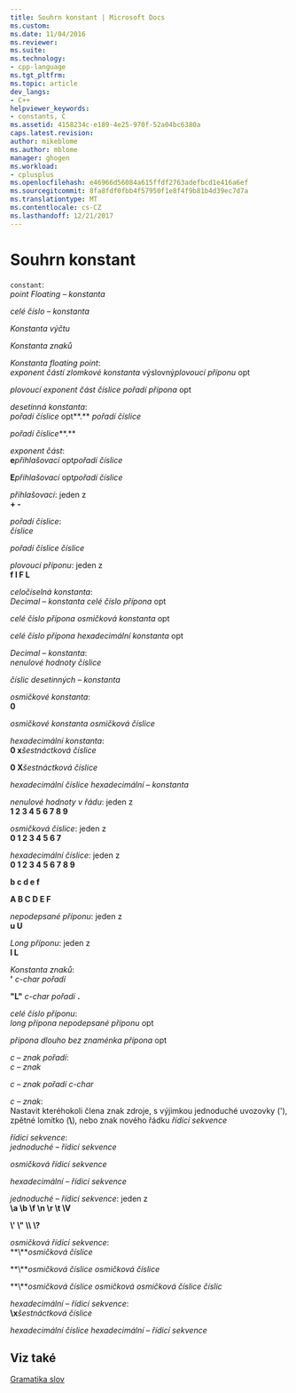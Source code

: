 ```yaml
---
title: Souhrn konstant | Microsoft Docs
ms.custom: 
ms.date: 11/04/2016
ms.reviewer: 
ms.suite: 
ms.technology:
- cpp-language
ms.tgt_pltfrm: 
ms.topic: article
dev_langs:
- C++
helpviewer_keywords:
- constants, C
ms.assetid: 4158234c-e189-4e25-970f-52a04bc6380a
caps.latest.revision: 
author: mikeblome
ms.author: mblome
manager: ghogen
ms.workload:
- cplusplus
ms.openlocfilehash: e46966d56084a615ffdf2763adefbcd1e416a6ef
ms.sourcegitcommit: 8fa8fdf0fbb4f57950f1e8f4f9b81b4d39ec7d7a
ms.translationtype: MT
ms.contentlocale: cs-CZ
ms.lasthandoff: 12/21/2017
---
```

# <a name="summary-of-constants"></a>Souhrn konstant
`constant`:  
 *point Floating – konstanta*  
  
 *celé číslo – konstanta*  
  
 *Konstanta výčtu*  
  
 *Konstanta znaků*  
  
 *Konstanta floating point*:  
 *exponent částí zlomkové konstanta* výslovný*plovoucí příponu* opt  
  
 *plovoucí exponent část číslice pořadí přípona* opt  
  
 *desetinná konstanta*:  
 *pořadí číslice* opt**.** *pořadí číslice*  
  
 *pořadí číslice***.**   
  
 *exponent část*:  
 **e***přihlašovací* opt*pořadí číslice*   
  
 **E***přihlašovací* opt*pořadí číslice*   
  
 *přihlašovací*: jeden z  
 **+ -**  
  
 *pořadí číslice*:  
 *číslice*  
  
 *pořadí číslice číslice*  
  
 *plovoucí příponu*: jeden z  
 **f l F L**  
  
 *celočíselná konstanta*:  
 *Decimal – konstanta celé číslo přípona* opt  
  
 *celé číslo přípona osmičková konstanta* opt  
  
 *celé číslo přípona hexadecimální konstanta* opt  
  
 *Decimal – konstanta*:  
 *nenulové hodnoty číslice*  
  
 *číslic desetinných – konstanta*  
  
 *osmičkové konstanta*:  
 **0**  
  
 *osmičkové konstanta osmičková číslice*  
  
 *hexadecimální konstanta*:  
 **0 x***šestnáctková číslice*   
  
 **0 X***šestnáctková číslice*   
  
 *hexadecimální číslice hexadecimální – konstanta*  
  
 *nenulové hodnoty v řádu*: jeden z  
 **1 2 3 4 5 6 7 8 9**  
  
 *osmičková číslice*: jeden z  
 **0 1 2 3 4 5 6 7**  
  
 *hexadecimální číslice*: jeden z  
 **0 1 2 3 4 5 6 7 8 9**  
  
 **b c d e f**  
  
 **A B C D E F**  
  
 *nepodepsané příponu*: jeden z  
 **u U**  
  
 *Long příponu*: jeden z  
 **l L**  
  
 *Konstanta znaků*:  
 **'** *c-char pořadí*  
  
 **"L"** *c-char pořadí* **.**  
  
 *celé číslo příponu*:  
 *long přípona nepodepsané příponu* opt  
  
 *přípona dlouho bez znaménka přípona* opt  
  
 *c – znak pořadí*:  
 *c – znak*  
  
 *c – znak pořadí c-char*  
  
 *c – znak*:  
 Nastavit kteréhokoli člena znak zdroje, s výjimkou jednoduché uvozovky ('), zpětné lomítko (**\\**), nebo znak nového řádku *řídicí sekvence*  
  
 *řídicí sekvence*:  
 *jednoduché – řídicí sekvence*  
  
 *osmičková řídicí sekvence*  
  
 *hexadecimální – řídicí sekvence*  
  
 *jednoduché – řídicí sekvence*: jeden z  
 **\a \b \f \n \r \t \V**  
  
 **\\' \\" \\\ \\?**  
  
 *osmičková řídicí sekvence*:  
 **\\***osmičková číslice*  
  
 **\\***osmičková číslice osmičková číslice*  
  
 **\\***osmičková číslice osmičková osmičková číslice číslic*  
  
 *hexadecimální – řídicí sekvence*:  
 **\x***šestnáctková číslice*   
  
 *hexadecimální číslice hexadecimální – řídicí sekvence*  
  
## <a name="see-also"></a>Viz také  
 [Gramatika slov](../c-language/lexical-grammar.md)